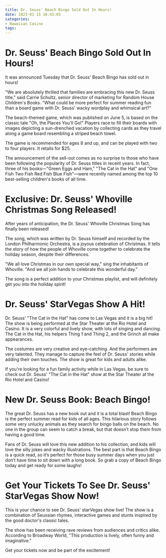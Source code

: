 ```yaml
---
title: Dr. Seuss' Beach Bingo Sold Out In Hours! 
date: 2023-01-15 16:43:03
categories:
- Hawaiian Casino
tags:
---
```



#  Dr. Seuss' Beach Bingo Sold Out In Hours! 

It was announced Tuesday that Dr. Seuss' Beach Bingo has sold out in hours!

"We are absolutely thrilled that families are embracing this new Dr. Seuss title," said Carrie Schultz, senior director of marketing for Random House Children's Books. "What could be more perfect for summer reading fun than a board game with Dr. Seuss' wacky wordplay and whimsical art?"

The beach-themed game, which was published on June 5, is based on the classic tale "Oh, the Places You'll Go!" Players race to fill their boards with images depicting a sun-drenched vacation by collecting cards as they travel along a game board resembling a striped beach towel.

The game is recommended for ages 8 and up, and can be played with two to four players. It retails for $25.

The announcement of the sell-out comes as no surprise to those who have been following the popularity of Dr. Seuss titles in recent years. In fact, three of his books—"Green Eggs and Ham," "The Cat in the Hat" and "One Fish Two Fish Red Fish Blue Fish"—were recently named among the top 10 best-selling children's books of all time.

#  Exclusive: Dr. Seuss' Whoville Christmas Song Released! 

After years of anticipation, the Dr. Seuss' Whoville Christmas Song has finally been released!

The song, which was written by Dr. Seuss himself and recorded by the London Philharmonic Orchestra, is a joyous celebration of Christmas. It tells the story of how the people of Whoville come together to celebrate the holiday season, despite their differences.

"We all love Christmas in our own special way," sing the inhabitants of Whoville. "And we all join hands to celebrate this wonderful day."

The song is a perfect addition to your Christmas playlist, and will definitely get you into the holiday spirit!

#  Dr. Seuss' StarVegas Show A Hit! 

Dr. Seuss' "The Cat in the Hat" has come to Las Vegas and it is a big hit! The show is being performed at the Star Theater at the Rio Hotel and Casino. It is a very colorful and lively show, with lots of singing and dancing. The Cat in the Hat, his helpers Thing 1 and Thing 2, and the Grinch all make appearances.

The costumes are very creative and eye-catching. And the performers are very talented. They manage to capture the feel of Dr. Seuss' stories while adding their own touches. The show is great for kids and adults alike.

If you're looking for a fun family activity while in Las Vegas, be sure to check out Dr. Seuss' "The Cat in the Hat" show at the Star Theater at the Rio Hotel and Casino!

#  New Dr. Seuss Book: Beach Bingo! 

The great Dr. Seuss has a new book out and it is a total blast! Beach Bingo is the perfect summer read for kids of all ages. This hilarious story follows some very unlucky animals as they search for bingo balls on the beach. No one in the group can seem to catch a break, but that doesn’t stop them from having a good time.

Fans of Dr. Seuss will love this new addition to his collection, and kids will love the silly jokes and wacky illustrations. The best part is that Beach Bingo is a quick read, so it’s perfect for those busy summer days when you just don’t have time to sit down with a long book. So grab a copy of Beach Bingo today and get ready for some laughs!

#  Get Your Tickets To See Dr. Seuss' StarVegas Show Now!

This is your chance to see Dr. Seuss' starVegas show live! The show is a combination of Seussian rhymes, interactive games and stunts inspired by the good doctor's classic tales.

The show has been receiving rave reviews from audiences and critics alike. According to Broadway World, "This production is lively, often funny and imaginative."

Get your tickets now and be part of the excitement!